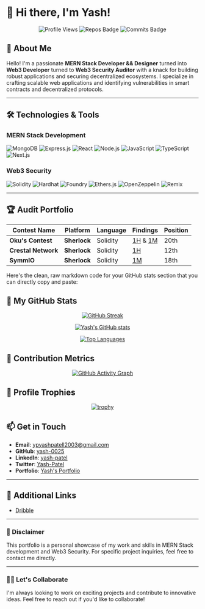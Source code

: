 # 🚀 Hi there, I'm Yash! 

<div align="center">
  
  ![Profile Views](https://komarev.com/ghpvc/?username=yash-0025&label=Profile%20views&color=0e75b6&style=flat)
  ![Repos Badge](https://badges.pufler.dev/repos/yash-0025?color=blue&style=flat)
  ![Commits Badge](https://badges.pufler.dev/commits/monthly/yash-0025)

</div>

<!--
**yash-0025/yash-0025** is a ✨ _special_ ✨ repository because its `README.md` (this file) appears on your GitHub profile.

Here are some ideas to get you started:

- 🔭 I’m currently working on ...
- 🌱 I’m currently learning ...
- 👯 I’m looking to collaborate on ...
- 🤔 I’m looking for help with ...
- 💬 Ask me about ...
- 📫 How to reach me: ...
- 😄 Pronouns: ...
- ⚡ Fun fact: ...
-->

## 🚀 About Me

Hello! I'm a passionate **MERN Stack Developer && Designer** turned into **Web3 Developer** turned to **Web3 Security Auditor** with a knack for building robust applications and securing decentralized ecosystems. I specialize in crafting scalable web applications and identifying vulnerabilities in smart contracts and decentralized protocols.

---

## 🛠️ Technologies & Tools

### MERN Stack Development

![MongoDB](https://img.shields.io/badge/MongoDB-%2347A248.svg?style=for-the-badge&logo=mongodb&logoColor=white)
![Express.js](https://img.shields.io/badge/Express.js-%23000000.svg?style=for-the-badge&logo=express&logoColor=white)
![React](https://img.shields.io/badge/React-%2361DAFB.svg?style=for-the-badge&logo=react&logoColor=black)
![Node.js](https://img.shields.io/badge/Node.js-%23339933.svg?style=for-the-badge&logo=node.js&logoColor=white)
![JavaScript](https://img.shields.io/badge/JavaScript-F7DF1E?style=for-the-badge&logo=javascript&logoColor=black)
![TypeScript](https://img.shields.io/badge/TypeScript-007ACC?style=for-the-badge&logo=typescript&logoColor=white)
![Next.js](https://img.shields.io/badge/Next.js-000000?style=for-the-badge&logo=next.js&logoColor=white)


### Web3 Security

![Solidity](https://img.shields.io/badge/Solidity-%23363636.svg?style=for-the-badge&logo=solidity&logoColor=white)
![Hardhat](https://img.shields.io/badge/Hardhat-%23FFC107.svg?style=for-the-badge&logo=hardhat&logoColor=black)
![Foundry](https://img.shields.io/badge/Foundry-%231F2023.svg?style=for-the-badge&logo=foundry&logoColor=white)
![Ethers.js](https://img.shields.io/badge/Ethers.js-%23A970FF.svg?style=for-the-badge&logo=ethers.js&logoColor=white)
![OpenZeppelin](https://img.shields.io/badge/OpenZeppelin-%234E5D95.svg?style=for-the-badge&logo=openzeppelin&logoColor=white)
![Remix](https://img.shields.io/badge/Remix-%230D101E.svg?style=for-the-badge&logo=remix&logoColor=white)

---
## 🏆 Audit Portfolio

| **Contest Name**       | **Platform**        | **Language** | **Findings** | **Position** |
|-------------------------|---------------------|--------------|--------------|--------------|
| **Oku's Contest** | **Sherlock**          | Solidity          | [1H](https://github.com/sherlock-audit/2024-11-oku-judging/issues/849) & [1M](https://github.com/sherlock-audit/2024-11-oku-judging/issues/862) | 20th          |
| **Crestal Network** | **Sherlock**          | Solidity          | [1H](https://github.com/sherlock-audit/2025-03-crestal-network-judging/issues/459)  | 12th          |
| **SymmIO** | **Sherlock**          | Solidity          | [1M](https://github.com/sherlock-audit/2025-03-symm-io-stacking-judging/issues/686)  | 18th          |




Here's the clean, raw markdown code for your GitHub stats section that you can directly copy and paste:


## 🚀 My GitHub Stats

<div align="center">
  
  [![GitHub Streak](https://streak-stats.demolab.com?user=yash-0025&theme=radical&hide_border=true&background=0D1117&stroke=5CE1E6&ring=5CE1E6&fire=5CE1E6&currStreakNum=FFFFFF&sideNums=FFFFFF&currStreakLabel=FFFFFF&sideLabels=FFFFFF&dates=FFFFFF)](https://git.io/streak-stats)
  
  [![Yash's GitHub stats](https://github-readme-stats.vercel.app/api?username=yash-0025&show_icons=true&theme=radical&include_all_commits=true&count_private=true&hide_border=true&bg_color=0D1117&title_color=5CE1E6&icon_color=5CE1E6&text_color=FFFFFF)](https://github.com/anuraghazra/github-readme-stats)
  
  [![Top Languages](https://github-readme-stats.vercel.app/api/top-langs/?username=yash-0025&layout=compact&theme=radical&hide_border=true&bg_color=0D1117&title_color=5CE1E6&text_color=FFFFFF)](https://github.com/anuraghazra/github-readme-stats)

</div>

## 🌟 Contribution Metrics

<div align="center">
  
  [![GitHub Activity Graph](https://github-readme-activity-graph.vercel.app/graph?username=yash-0025&bg_color=0D1117&color=5CE1E6&line=5CE1E6&point=FFFFFF&area=true&hide_border=true&custom_title=My%20Contribution%20Graph)](https://github.com/ashutosh00710/github-readme-activity-graph)
  

</div>

## 🏅 Profile Trophies

<div align="center">
  
  [![trophy](https://github-profile-trophy.vercel.app/?username=yash-0025&theme=onedark&row=2&column=4&no-frame=true&margin-w=15&margin-h=15)](https://github.com/ryo-ma/github-profile-trophy)
  </div>


## 📫 Get in Touch

- **Email**: [ypyashpatell2003@gmail.com](mailto:ypyashpatell2003@gmail.com)
- **GitHub**: [yash-0025](https://github.com/yash-0025)
- **LinkedIn**: [yash-patel](https://www.linkedin.com/in/yash-patel-9343601b7/)
- **Twitter**: [Yash-Patel](https://x.com/yash_patel2003)
- **Portfolio**: [Yash's Portfolio](https://portfolio-yash0025s-projects.vercel.app/)

---

## 🔗 Additional Links

- [Dribble](https://dribbble.com/yash0025)


---

### 🚨 Disclaimer
This portfolio is a personal showcase of my work and skills in MERN Stack development and Web3 Security. For specific project inquiries, feel free to contact me directly.

---

### 👨‍💻 Let's Collaborate
I'm always looking to work on exciting projects and contribute to innovative ideas. Feel free to reach out if you'd like to collaborate!

